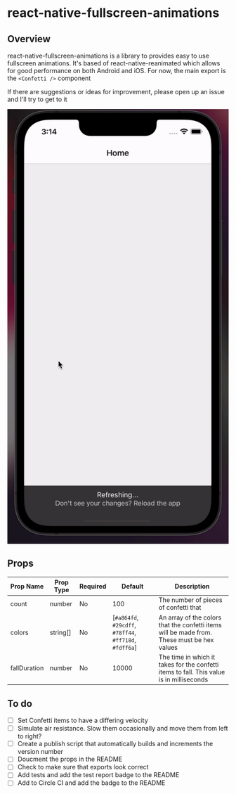 # react-native-fullscreen-animations

## Overview
react-native-fullscreen-animations is a library to provides easy to use fullscreen animations. It's based of react-native-reanimated which allows for good performance on both Android and iOS. For now, the main export is the `<Confetti />` component

If there are suggestions or ideas for improvement, please open up an issue and I'll try to get to it

<img src="./docs/assets/confetti.gif" alt="Confetti animation demo"/>

## Props

| Prop Name | Prop Type | Required | Default | Description |
| ----------- | ----------- | ----------- | ----------- | ----------- |
| count | number | No | 100 | The number of pieces of confetti that  |
| colors | string[] | No | [`#a864fd`, `#29cdff`, `#78ff44`, `#ff718d`, `#fdff6a`] | An array of the colors that the confetti items will be made from. These must be hex values | 
| fallDuration | number | No | 10000 | The time in which it takes for the confetti items to fall. This value is in milliseconds | 


## To do 
- [ ] Set Confetti items to have a differing velocity
- [ ] Simulate air resistance. Slow them occasionally and move them from left to right?
- [ ] Create a publish script that automatically builds and increments the version number
- [ ] Doucment the props in the README
- [ ] Check to make sure that exports look correct
- [ ] Add tests and add the test report badge to the README
- [ ] Add to Circle CI and add the badge to the README